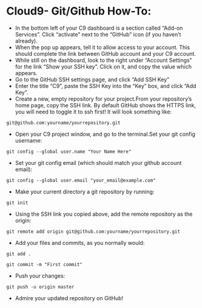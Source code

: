 # Cloud9- Git/Github How-To: 

* In the bottom left of your C9 dashboard is a section called “Add-on Services”. Click “activate” next to the “GitHub” icon (if you haven’t already).
* When the pop up appears, tell it to allow access to your account. This should complete the link between GitHub account and your C9 account.
* While still on the dashboard, look to the right under “Account Settings” for the link “Show your SSH key”. Click on it, and copy the value which appears.
* Go to the GitHub SSH settings page, and click “Add SSH Key”
* Enter the title “C9”, paste the SSH Key into the “Key” box, and click “Add Key”.
* Create a new, empty repository for your project.From your repository’s home page, copy the SSH link. By default GitHub shows the HTTPS link, you will need to toggle it to ssh first!
It will look something like:

```git@github.com:yourname/yourrepository.git```

* Open your C9 project window, and go to the terminal.Set your git config username:
```
git config --global user.name "Your Name Here"
```

* Set your git config email (which should match your github account email):
```
git config --global user.email "your_email@example.com"
```

* Make your current directory a git repository by running:
```
git init
```
* Using the SSH link you copied above, add the remote repository as the origin:
```
git remote add origin git@github.com:yourname/yourrepository.git
```

* Add your files and commits, as you normally would:
```
git add .

git commit -m "First commit"
```

* Push your changes:
```
git push -u origin master
```

* Admire your updated repository on GitHub!